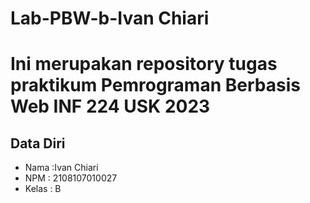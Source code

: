 # Lab-PBW-b-Ivan Chiari
# Ini merupakan repository tugas praktikum Pemrograman Berbasis Web INF 224 USK 2023
 
## Data Diri
 
* Nama  :Ivan Chiari
* NPM   : 2108107010027
* Kelas : B